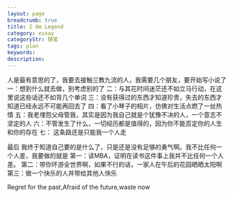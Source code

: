 ```yaml
---
layout: page
breadcrumb: true
title: I Am Legend
category: essay
categoryStr: 随笔
tags: plan
keywords: 
description: 
---
```



人是最有意思的了，我要去接触三教九流的人，我需要几个朋友，要开始写小说了
一：想到什么就去做，别考虑别的了
二：与其花时间迷茫还不如立马行动，在这里说这些话还不如背几个单词
三：没有获得过的东西才知道珍贵，失去的东西才知道已经永远不可能再回去了
四：看了小琴子的相片，仿佛对生活点燃了一丝热情
五：我老埋怨父母管我，其实是因为我自己就是个犹豫不决的人，一个意志不坚定的人
六：不管发生了什么，一切经历都是值得的，因为你不能否定你的人生和你的存在
七： 这条路还是只能我一个人走

最后 我终于知道自己要的是什么了，只是还是没有足够的勇气啊。我不比任何一个人差，我要做的就是
第一：读MBA，证明在读书这件事上我并不比任何一个人差。
第二：带你环游全世界啊，如果不行的话，一家人在午后的花园晒晒太阳啊
第三：做一个快乐的人并带给其他人快乐 

Regret for the past,Afraid of the future,waste now